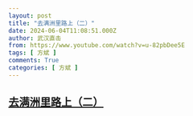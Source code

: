 ```yaml
---
layout: post
title: "去满洲里路上（二）"
date: 2024-06-04T11:08:51.000Z
author: 武汉直击
from: https://www.youtube.com/watch?v=u-82pbDee5E
tags: [ 方斌 ]
comments: True
categories: [ 方斌 ]
---
```

<!--1717499331000-->
[去满洲里路上（二）](https://www.youtube.com/watch?v=u-82pbDee5E)
------

<div>

</div>
